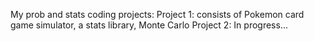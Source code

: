 My prob and stats coding projects:
Project 1: consists of Pokemon card game simulator, a stats library, Monte Carlo
Project 2: In progress...
